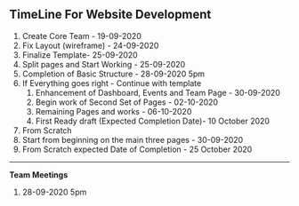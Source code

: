 
## TimeLine For Website Development


1. Create Core Team - 19-09-2020
2. Fix Layout (wireframe) - 24-09-2020
3. Finalize Template- 25-09-2020
4. Split pages and Start Working - 25-09-2020
5. Completion of Basic Structure - 28-09-2020 5pm
6. If Everything goes right - Continue with template
    1. Enhancement of Dashboard, Events and Team Page - 30-09-2020
    2. Begin work of Second Set of Pages - 02-10-2020
    3. Remaining Pages and works - 06-10-2020
    4. First Ready draft (Expected Completion Date)- 10 October 2020 
7. From Scratch
  1. Start from beginning on the main three pages - 30-09-2020
8. From Scratch expected Date of Completion - 25 October 2020

----

**Team Meetings**

1. 28-09-2020 5pm
